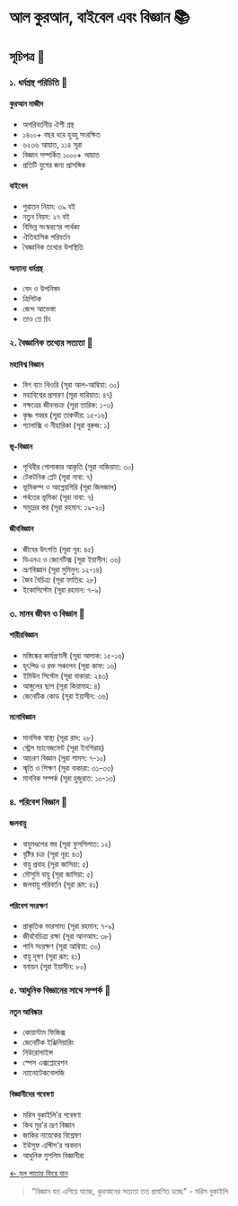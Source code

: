 # আল কুরআন, বাইবেল এবং বিজ্ঞান 📚

## সূচিপত্র 📑

### ১. ধর্মগ্রন্থ পরিচিতি 🌟
#### কুরআন মাজীদ
- অপরিবর্তনীয় ঐশী গ্রন্থ
- ১৪০০+ বছর ধরে হুবহু সংরক্ষিত
- ৬২৩৬ আয়াত, ১১৪ সূরা
- বিজ্ঞান সম্পর্কিত ১০০০+ আয়াত
- প্রতিটি যুগের জন্য প্রাসঙ্গিক

#### বাইবেল
- পুরাতন নিয়ম: ৩৯ বই
- নতুন নিয়ম: ২৭ বই
- বিভিন্ন সংস্করণের পার্থক্য
- ঐতিহাসিক পরিবর্তন
- বৈজ্ঞানিক তথ্যের উপস্থিতি

#### অন্যান্য ধর্মগ্রন্থ
- বেদ ও উপনিষদ
- ত্রিপিটক
- জেন্দ আভেস্তা
- তাও তে চিং

### ২. বৈজ্ঞানিক তথ্যের সত্যতা 🔬
#### মহাবিশ্ব বিজ্ঞান
- বিগ ব্যাং থিওরি (সূরা আল-আম্বিয়া: ৩০)
- মহাবিশ্বের প্রসারণ (সূরা যারিয়াত: ৪৭)
- নক্ষত্রের জীবনচক্র (সূরা তারিক: ১-৩)
- কৃষ্ণ গহ্বর (সূরা তাকভীর: ১৫-১৬)
- গ্যালাক্সি ও নীহারিকা (সূরা বুরুজ: ১)

#### ভূ-বিজ্ঞান
- পৃথিবীর গোলাকার আকৃতি (সূরা নাজিয়াত: ৩০)
- টেকটনিক প্লেট (সূরা নাবা: ৭)
- ভূমিকম্প ও আগ্নেয়গিরি (সূরা জিলজাল)
- পর্বতের ভূমিকা (সূরা নাবা: ৭)
- সমুদ্রের স্তর (সূরা রহমান: ১৯-২০)

#### জীববিজ্ঞান
- জীবের উৎপত্তি (সূরা নূর: ৪৫)
- ডিএনএ ও জেনেটিক্স (সূরা ইয়াসীন: ৩৬)
- ভ্রূণবিজ্ঞান (সূরা মুমিনুন: ১২-১৪)
- জৈব বৈচিত্র্য (সূরা ফাতির: ২৮)
- ইকোসিস্টেম (সূরা রহমান: ৭-৯)

### ৩. মানব জীবন ও বিজ্ঞান 🧬
#### শারীরবিজ্ঞান
- মস্তিষ্কের কার্যপ্রণালী (সূরা আলাক: ১৫-১৬)
- হৃৎপিণ্ড ও রক্ত সঞ্চালন (সূরা কাফ: ১৬)
- ইমিউন সিস্টেম (সূরা বাকারা: ২৪৩)
- আঙ্গুলের ছাপ (সূরা কিয়ামাহ: ৪)
- জেনেটিক কোড (সূরা ইয়াসীন: ৩৬)

#### মনোবিজ্ঞান
- মানসিক স্বাস্থ্য (সূরা রাদ: ২৮)
- স্ট্রেস ম্যানেজমেন্ট (সূরা ইনশিরাহ)
- আচরণ বিজ্ঞান (সূরা শামস: ৭-১০)
- স্মৃতি ও শিক্ষণ (সূরা বাকারা: ৩১-৩৩)
- মানবিক সম্পর্ক (সূরা হুজুরাত: ১০-১৩)

### ৪. পরিবেশ বিজ্ঞান 🌳
#### জলবায়ু
- বায়ুমণ্ডলের স্তর (সূরা ফুসসিলাত: ১২)
- বৃষ্টির চক্র (সূরা নূর: ৪৩)
- বায়ু প্রবাহ (সূরা জাসিয়া: ৫)
- মৌসুমি বায়ু (সূরা জাসিয়া: ৫)
- জলবায়ু পরিবর্তন (সূরা রূম: ৪১)

#### পরিবেশ সংরক্ষণ
- প্রাকৃতিক ভারসাম্য (সূরা রহমান: ৭-৯)
- জীববৈচিত্র্য রক্ষা (সূরা আনআম: ৩৮)
- পানি সংরক্ষণ (সূরা আম্বিয়া: ৩০)
- বায়ু দূষণ (সূরা রূম: ৪১)
- বনায়ন (সূরা ইয়াসীন: ৮০)

### ৫. আধুনিক বিজ্ঞানের সাথে সম্পর্ক 🔭
#### নতুন আবিষ্কার
- কোয়ান্টাম ফিজিক্স
- জেনেটিক ইঞ্জিনিয়ারিং
- নিউরোসাইন্স
- স্পেস এক্সপ্লোরেশন
- ন্যানোটেকনোলজি

#### বিজ্ঞানীদের গবেষণা
- মরিস বুকাইলি'র গবেষণা
- কিথ মুর'র ভ্রূণ বিজ্ঞান
- জাকির নায়েকের বিশ্লেষণ
- ইউসুফ এস্টিস'র অবদান
- আধুনিক মুসলিম বিজ্ঞানীরা

[← মূল পাতায় ফিরে যান](README.md)

> "বিজ্ঞান যত এগিয়ে যাচ্ছে, কুরআনের সত্যতা তত প্রমাণিত হচ্ছে" - মরিস বুকাইলি 